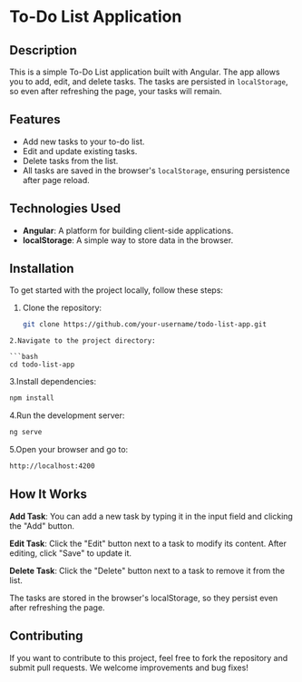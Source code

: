 # To-Do List Application

## Description

This is a simple To-Do List application built with Angular. The app allows you to add, edit, and delete tasks. The tasks are persisted in `localStorage`, so even after refreshing the page, your tasks will remain.

## Features

- Add new tasks to your to-do list.
- Edit and update existing tasks.
- Delete tasks from the list.
- All tasks are saved in the browser's `localStorage`, ensuring persistence after page reload.

## Technologies Used

- **Angular**: A platform for building client-side applications.
- **localStorage**: A simple way to store data in the browser.

## Installation

To get started with the project locally, follow these steps:

1. Clone the repository:

   ```bash
   git clone https://github.com/your-username/todo-list-app.git
 ```
2.Navigate to the project directory:

```bash
cd todo-list-app
 ```
3.Install dependencies:
```bash
npm install
 ```
4.Run the development server:
```bash
ng serve
 ```
5.Open your browser and go to:
```bash
http://localhost:4200
 ```

## How It Works

 

**Add Task**: You can add a new task by typing it in the input field and clicking the "Add" button.

**Edit Task**: Click the "Edit" button next to a task to modify its content. After editing, click "Save" to update it.

**Delete Task**: Click the "Delete" button next to a task to remove it from the list.

The tasks are stored in the browser's localStorage, so they persist even after refreshing the page.

## Contributing
If you want to contribute to this project, feel free to fork the repository and submit pull requests. We welcome improvements and bug fixes!



